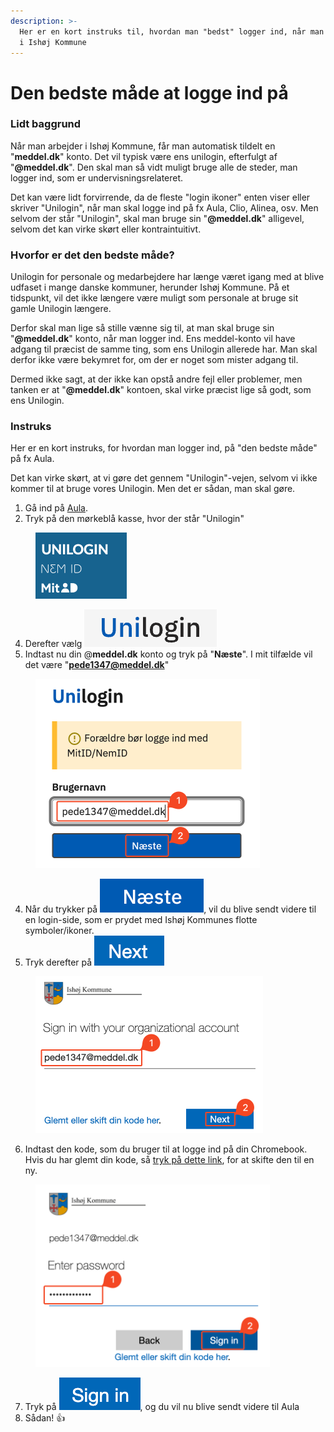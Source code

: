 ```yaml
---
description: >-
  Her er en kort instruks til, hvordan man "bedst" logger ind, når man arbejder
  i Ishøj Kommune
---
```


# Den bedste måde at logge ind på

### Lidt baggrund

Når man arbejder i Ishøj Kommune, får man automatisk tildelt en "**meddel.dk**" konto. Det vil typisk være ens unilogin, efterfulgt af "**@meddel.dk**". Den skal man så vidt muligt bruge alle de steder, man logger ind, som er undervisningsrelateret.

Det kan være lidt forvirrende, da de fleste "login ikoner" enten viser eller skriver "Unilogin", når man skal logge ind på fx Aula, Clio, Alinea, osv. Men selvom der står "Unilogin", skal man bruge sin "**@meddel.dk**" alligevel, selvom det kan virke skørt eller kontraintuitivt.

### Hvorfor er det den bedste måde?

Unilogin for personale og medarbejdere har længe været igang med at blive udfaset i mange danske kommuner, herunder Ishøj Kommune. På et tidspunkt, vil det ikke længere være muligt som personale at bruge sit gamle Unilogin længere.

Derfor skal man lige så stille vænne sig til, at man skal bruge sin "**@meddel.dk**" konto, når man logger ind. Ens meddel-konto vil have adgang til præcist de samme ting, som ens Unilogin allerede har. Man skal derfor ikke være bekymret for, om der er noget som mister adgang til.

Dermed ikke sagt, at der ikke kan opstå andre fejl eller problemer, men tanken er at "**@meddel.dk**" kontoen, skal virke præcist lige så godt, som ens Unilogin.

### Instruks

Her er en kort instruks, for hvordan man logger ind, på "den bedste måde" på fx Aula.&#x20;

Det kan virke skørt, at vi gøre det gennem "Unilogin"-vejen, selvom vi ikke kommer til at bruge vores Unilogin. Men det er sådan, man skal gøre.

1. Gå ind på [Aula](https://aula.dk).
2. Tryk på den mørkeblå kasse, hvor der står "Unilogin"

<figure><img src="../.gitbook/assets/image (2).png" alt="" width="146"><figcaption></figcaption></figure>

4. Derefter vælg <img src="../.gitbook/assets/image (3).png" alt="" data-size="line">
5. Indtast nu din @**meddel.dk** konto og tryk på "**Næste**". I mit tilfælde vil det være "**pede1347@meddel.dk**"

<figure><img src="../.gitbook/assets/image (4).png" alt="" width="359"><figcaption></figcaption></figure>

4. Når du trykker på <img src="../.gitbook/assets/image (5).png" alt="" data-size="line">, vil du blive sendt videre til en login-side, som er prydet med Ishøj Kommunes flotte symboler/ikoner.
5. Tryk derefter på <img src="../.gitbook/assets/image (8).png" alt="" data-size="line">

<figure><img src="../.gitbook/assets/image (7).png" alt="" width="364"><figcaption></figcaption></figure>

6. Indtast den kode, som du bruger til at logge ind på din Chromebook. \
   Hvis du har glemt din kode, så [tryk på dette link](../skift-af-koder/sadan-skifter-du-din-egen-kode-pa-din-chromebook.md), for at skifte den til en ny.

<figure><img src="../.gitbook/assets/image (9).png" alt="" width="375"><figcaption></figcaption></figure>

7. Tryk på <img src="../.gitbook/assets/image (10).png" alt="" data-size="line">, og du vil nu blive sendt videre til Aula
8. Sådan! :thumbsup:

